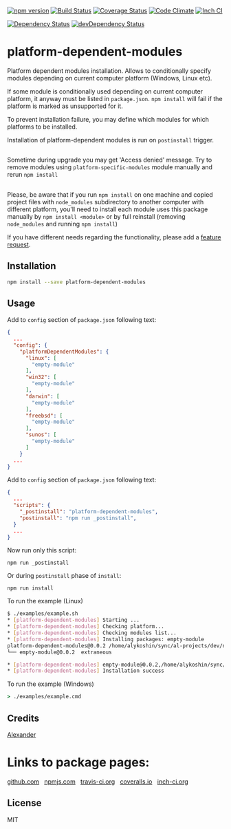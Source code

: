 [![npm version](https://badge.fury.io/js/platform-dependent-modules.svg)](http://badge.fury.io/js/platform-dependent-modules)
[![Build Status](https://travis-ci.org/alykoshin/platform-dependent-modules.svg)](https://travis-ci.org/alykoshin/platform-dependent-modules)
[![Coverage Status](https://coveralls.io/repos/alykoshin/platform-dependent-modules/badge.svg?branch=master&service=github)](https://coveralls.io/github/alykoshin/platform-dependent-modules?branch=master)
[![Code Climate](https://codeclimate.com/github/alykoshin/platform-dependent-modules/badges/gpa.svg)](https://codeclimate.com/github/alykoshin/platform-dependent-modules)
[![Inch CI](https://inch-ci.org/github/alykoshin/platform-dependent-modules.svg?branch=master)](https://inch-ci.org/github/alykoshin/platform-dependent-modules)

[![Dependency Status](https://david-dm.org/alykoshin/platform-dependent-modules/status.svg)](https://david-dm.org/alykoshin/platform-dependent-modules#info=dependencies)
[![devDependency Status](https://david-dm.org/alykoshin/platform-dependent-modules/dev-status.svg)](https://david-dm.org/alykoshin/platform-dependent-modules#info=devDependencies)


# platform-dependent-modules

Platform dependent modules installation.
Allows to conditionally specify modules depending on current computer platform (Windows, Linux etc).

If some module is conditionally used depending on current computer platform, it anyway must be listed in `package.json`.
`npm install` will fail if the platform is marked as unsupported for it.

To prevent installation failure, you may define which modules for which platforms to be installed.

Installation of platform-dependent modules is run on `postinstall` trigger.

## 
Sometime during upgrade you may get 'Access denied' message. 
Try to remove modules using `platform-specific-modules` module manually and rerun `npm install`  

##
Please, be aware that if you run `npm install` on one machine and copied project files with `node_modules` subdirectory to another computer with different platform, you'll need to install each module uses this package manually by `npm install <module>` or by full reinstall (removing `node_modules` and running `npm install`)


If you have different needs regarding the functionality, please add a [feature request](https://github.com/alykoshin/platform-dependent-modules/issues).


## Installation

```sh
npm install --save platform-dependent-modules
```

## Usage

Add to `config` section of `package.json` following text:

```json
{
  ...
  "config": {
    "platformDependentModules": {
      "linux": [
        "empty-module"
      ],
      "win32": [
        "empty-module"
      ],
      "darwin": [
        "empty-module"
      ],
      "freebsd": [
        "empty-module"
      ],
      "sunos": [
        "empty-module"
      ]
    }
  ...
}
```

Add to `config` section of `package.json` following text:

```json
{
  ...
  "scripts": {
    "_postinstall": "platform-dependent-modules",
    "postinstall": "npm run _postinstall",
  }
  ...
}
```

Now run only this script: 

```
npm run _postinstall
```

Or during `postinstall` phase of `install`:

```
npm run install
```

To run the example (Linux) 

```sh
$ ./examples/example.sh 
* [platform-dependent-modules] Starting ...
* [platform-dependent-modules] Checking platform...
* [platform-dependent-modules] Checking modules list...
* [platform-dependent-modules] Installing packages: empty-module
platform-dependent-modules@0.0.2 /home/alykoshin/sync/al-projects/dev/npm/platform-dependent-modules
└── empty-module@0.0.2  extraneous

* [platform-dependent-modules] empty-module@0.0.2,/home/alykoshin/sync/al-projects/dev/npm/platform-dependent-modules/node_modules/empty-module
* [platform-dependent-modules] Installation success

```

To run the example (Windows) 

```cmd
> ./examples/example.cmd 
```

## Credits
[Alexander](https://github.com/alykoshin/)


# Links to package pages:

[github.com](https://github.com/alykoshin/platform-dependent-modules) &nbsp; [npmjs.com](https://www.npmjs.com/package/platform-dependent-modules) &nbsp; [travis-ci.org](https://travis-ci.org/alykoshin/platform-dependent-modules) &nbsp; [coveralls.io](https://coveralls.io/github/alykoshin/platform-dependent-modules) &nbsp; [inch-ci.org](https://inch-ci.org/github/alykoshin/platform-dependent-modules)


## License

MIT
